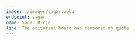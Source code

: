 ```yaml
---
image: ./images/sagar.webp
endpoint: sagar
name: Sagar Birje
line: The editorial board has censored my quote
---
```

